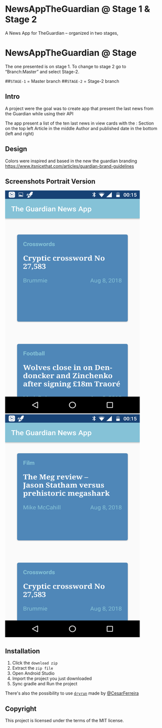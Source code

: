 # NewsAppTheGuardian @ Stage 1 & Stage 2
A News App for TheGuardian – organized in two stages,

# NewsAppTheGuardian @ Stage

The one presented is on stage 1. To change to stage 2 go to “Branch:Master” and select Stage-2.

##`STAGE-1` = Master branch
##`STAGE-2` = Stage-2 branch

## Intro
A project were the goal was to create app that present the last news from the Guardian while using their API

The app present a list of the ten last news in view cards with the :
Section on the top left
Article in the middle
Author and published date in the bottom (left and right)

## Design
Colors were inspired and based in the new the guardian branding
https://www.itsnicethat.com/articles/guardian-brand-guidelines

## **Screenshots Portrait Version**

<img src="https://github.com/whybandre/NewsAppTheGuardian-Stage-1/blob/master/NewsAppTheGuardian-preview-1.png" 
data-canonical-src="https://github.com/whybandre/NewsAppTheGuardian-Stage-1/blob/master/NewsAppTheGuardian-preview-1.png" 
width="440" height="727" /> 
<img src="https://github.com/whybandre/NewsAppTheGuardian-Stage-1/blob/master/NewsAppTheGuardian-preview-2.png" 
data-canonical-src="https://github.com/whybandre/NewsAppTheGuardian-Stage-1/blob/master/NewsAppTheGuardian-preview-2.png" 
width="440" height="727" /> 


<h2>Installation</h2>

1. Click the `download zip`
2. Extract the `zip file`
3. Open Android Studio
4. Import the project you just downloaded
5. Sync gradle and Run the project

There's also the possibility to use <a href="https://github.com/cesarferreira/dryrun" target="_blank">`dryrun`</a> made by <a href="https://github.com/cesarferreira" target="_blank">@CesarFerreira</a>

## Copyright
This project is licensed under the terms of the MIT license.
